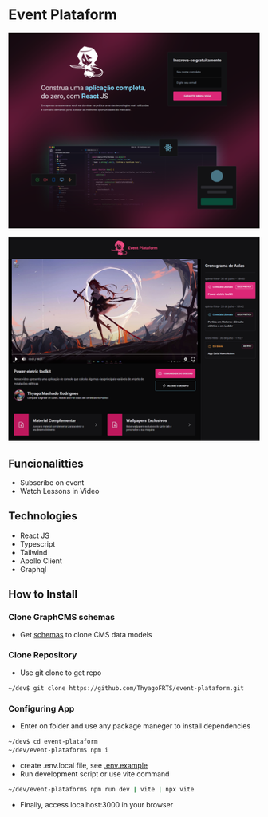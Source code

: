 # Event Plataform

![home](/app_gallery/subscribe.png)

![home](/app_gallery/home.png)

## Funcionalitties

- Subscribe on event
- Watch Lessons in Video

## Technologies

- React JS
- Typescript
- Tailwind
- Apollo Client
- Graphql

## How to Install

### Clone GraphCMS schemas

- Get [schemas](https://app.hygraph.com/clone/928fbc6ab4eb47f4b7dd9391b403488c?name=Ignite%20Lab%20-%20Thyago%20Rodrigues) to clone CMS data models

### Clone Repository

- Use git clone to get repo
```sh
~/dev$ git clone https://github.com/ThyagoFRTS/event-plataform.git
```

### Configuring App

- Enter on folder and use any package maneger to install dependencies
```sh
~/dev$ cd event-plataform
~/dev/event-plataform$ npm i
```
- create .env.local file, see [.env.example](.env.example)
- Run development script or use vite command
```sh
~/dev/event-plataform$ npm run dev | vite | npx vite
```
- Finally, access localhost:3000 in your browser